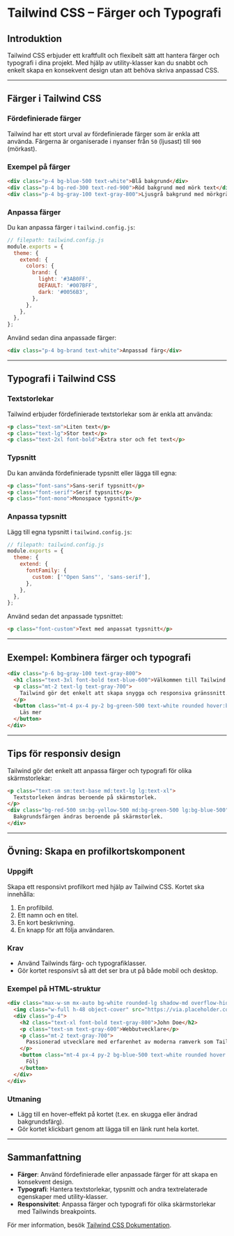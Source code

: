# Tailwind CSS – Färger och Typografi

## Introduktion
Tailwind CSS erbjuder ett kraftfullt och flexibelt sätt att hantera färger och typografi i dina projekt. Med hjälp av utility-klasser kan du snabbt och enkelt skapa en konsekvent design utan att behöva skriva anpassad CSS.

---

## Färger i Tailwind CSS

### Fördefinierade färger
Tailwind har ett stort urval av fördefinierade färger som är enkla att använda. Färgerna är organiserade i nyanser från `50` (ljusast) till `900` (mörkast).

### Exempel på färger
```html
<div class="p-4 bg-blue-500 text-white">Blå bakgrund</div>
<div class="p-4 bg-red-300 text-red-900">Röd bakgrund med mörk text</div>
<div class="p-4 bg-gray-100 text-gray-800">Ljusgrå bakgrund med mörkgrå text</div>
```

### Anpassa färger
Du kan anpassa färger i `tailwind.config.js`:
```javascript
// filepath: tailwind.config.js
module.exports = {
  theme: {
    extend: {
      colors: {
        brand: {
          light: '#3AB0FF',
          DEFAULT: '#007BFF',
          dark: '#0056B3',
        },
      },
    },
  },
};
```

Använd sedan dina anpassade färger:
```html
<div class="p-4 bg-brand text-white">Anpassad färg</div>
```

---

## Typografi i Tailwind CSS

### Textstorlekar
Tailwind erbjuder fördefinierade textstorlekar som är enkla att använda:
```html
<p class="text-sm">Liten text</p>
<p class="text-lg">Stor text</p>
<p class="text-2xl font-bold">Extra stor och fet text</p>
```

### Typsnitt
Du kan använda fördefinierade typsnitt eller lägga till egna:
```html
<p class="font-sans">Sans-serif typsnitt</p>
<p class="font-serif">Serif typsnitt</p>
<p class="font-mono">Monospace typsnitt</p>
```

### Anpassa typsnitt
Lägg till egna typsnitt i `tailwind.config.js`:
```javascript
// filepath: tailwind.config.js
module.exports = {
  theme: {
    extend: {
      fontFamily: {
        custom: ['"Open Sans"', 'sans-serif'],
      },
    },
  },
};
```

Använd sedan det anpassade typsnittet:
```html
<p class="font-custom">Text med anpassat typsnitt</p>
```

---

## Exempel: Kombinera färger och typografi
```html
<div class="p-6 bg-gray-100 text-gray-800">
  <h1 class="text-3xl font-bold text-blue-600">Välkommen till Tailwind CSS</h1>
  <p class="mt-2 text-lg text-gray-700">
    Tailwind gör det enkelt att skapa snygga och responsiva gränssnitt.
  </p>
  <button class="mt-4 px-4 py-2 bg-green-500 text-white rounded hover:bg-green-600">
    Läs mer
  </button>
</div>
```

---

## Tips för responsiv design
Tailwind gör det enkelt att anpassa färger och typografi för olika skärmstorlekar:
```html
<p class="text-sm sm:text-base md:text-lg lg:text-xl">
  Textstorleken ändras beroende på skärmstorlek.
</p>
<div class="bg-red-500 sm:bg-yellow-500 md:bg-green-500 lg:bg-blue-500">
  Bakgrundsfärgen ändras beroende på skärmstorlek.
</div>
```

---

## Övning: Skapa en profilkortskomponent

### Uppgift
Skapa ett responsivt profilkort med hjälp av Tailwind CSS. Kortet ska innehålla:
1. En profilbild.
2. Ett namn och en titel.
3. En kort beskrivning.
4. En knapp för att följa användaren.

### Krav
- Använd Tailwinds färg- och typografiklasser.
- Gör kortet responsivt så att det ser bra ut på både mobil och desktop.

### Exempel på HTML-struktur
```html
<div class="max-w-sm mx-auto bg-white rounded-lg shadow-md overflow-hidden">
  <img class="w-full h-48 object-cover" src="https://via.placeholder.com/150" alt="Profilbild">
  <div class="p-4">
    <h2 class="text-xl font-bold text-gray-800">John Doe</h2>
    <p class="text-sm text-gray-600">Webbutvecklare</p>
    <p class="mt-2 text-gray-700">
      Passionerad utvecklare med erfarenhet av moderna ramverk som Tailwind CSS.
    </p>
    <button class="mt-4 px-4 py-2 bg-blue-500 text-white rounded hover:bg-blue-600">
      Följ
    </button>
  </div>
</div>
```

### Utmaning
- Lägg till en hover-effekt på kortet (t.ex. en skugga eller ändrad bakgrundsfärg).
- Gör kortet klickbart genom att lägga till en länk runt hela kortet.

---

## Sammanfattning
- **Färger**: Använd fördefinierade eller anpassade färger för att skapa en konsekvent design.
- **Typografi**: Hantera textstorlekar, typsnitt och andra textrelaterade egenskaper med utility-klasser.
- **Responsivitet**: Anpassa färger och typografi för olika skärmstorlekar med Tailwinds breakpoints.

För mer information, besök [Tailwind CSS Dokumentation](https://tailwindcss.com/docs).